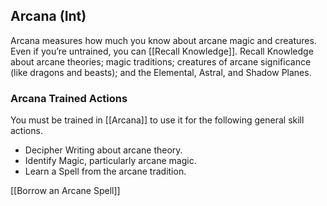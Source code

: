 ## Arcana (Int)

Arcana measures how much you know about arcane magic and creatures. Even if you’re untrained, you can [[Recall Knowledge]].
Recall Knowledge about arcane theories; magic traditions; creatures of arcane significance (like dragons and beasts); and the Elemental, Astral, and Shadow Planes.

### Arcana Trained Actions

You must be trained in [[Arcana]] to use it for the following general skill actions.
- Decipher Writing about arcane theory.
- Identify Magic, particularly arcane magic.
- Learn a Spell from the arcane tradition.

[[Borrow an Arcane Spell]]